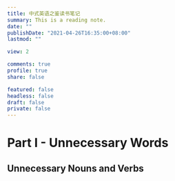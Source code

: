 ```yaml
---
title: 中式英语之鉴读书笔记
summary: This is a reading note.
date: ""
publishDate: "2021-04-26T16:35:00+08:00"
lastmod: ""

view: 2

comments: true
profile: true
share: false

featured: false
headless: false
draft: false
private: false
---
```

# Part I - Unnecessary Words

## Unnecessary Nouns and Verbs 